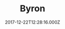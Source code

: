 ---
date: 2017-12-22T12:28:16.000Z
title: Byron
latitude: 52.05676
longitude: 1.1539195
url: https://www.byronhamburgers.com
category: checkin
---
